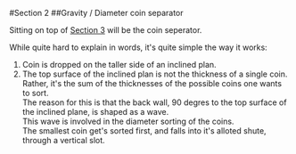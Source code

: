 #Section 2
##Gravity / Diameter coin separator

Sitting on top of [Section 3](../Section-3/README.md) will be the coin seperator.

While quite hard to explain in words, it's quite simple the way it works:

1. Coin is dropped on the taller side of an inclined plan.
2. The top surface of the inclined plan is not the thickness of a single coin.
   Rather, it's the sum of the thicknesses of the possible coins one wants to sort.  
   The reason for this is that the back wall, 90 degres to the top surface of the inclined plane, is shaped as a wave.  
   This wave is involved in the diameter sorting of the coins.  
   The smallest coin get's sorted first, and falls into it's alloted shute, through a vertical slot.  
   
